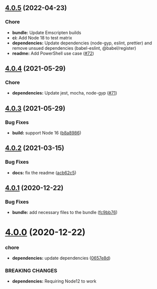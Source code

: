 ## [4.0.5](https://github.com/nfroidure/ttf2woff2/compare/v4.0.4...v4.0.5) (2022-04-23)


### Chore

* **bundle:** Update Emscripten builds
* **ci:** Add Node 18 to test matrix
* **dependencies:** Update dependencies (node-gyp, eslint, prettier) and remove unsued dependencies (babel-eslint, @babel/register)
* **readme:** Add PowerShell use case ([#72](https://github.com/nfroidure/ttf2woff2/pull/72))


## [4.0.4](https://github.com/nfroidure/ttf2woff2/compare/v4.0.3...v4.0.4) (2021-05-29)


### Chore

* **dependencies:** Update jest, mocha, node-gyp ([#71](https://github.com/nfroidure/ttf2woff2/pull/71))


## [4.0.3](https://github.com/nfroidure/ttf2woff2/compare/v4.0.2...v4.0.3) (2021-05-29)


### Bug Fixes

* **build:** support Node 16 ([b8a8986](https://github.com/nfroidure/ttf2woff2/commit/b8a898636b5d66e55bc1344caa15a03f49c46b59))


## [4.0.2](https://github.com/nfroidure/ttf2woff2/compare/v4.0.1...v4.0.2) (2021-03-15)


### Bug Fixes

* **docs:** fix the readme ([acb62c5](https://github.com/nfroidure/ttf2woff2/commit/acb62c579974b510a4d824ee5a6fed74923f3935))



## [4.0.1](https://github.com/nfroidure/ttf2woff2/compare/v4.0.0...v4.0.1) (2020-12-22)


### Bug Fixes

* **bundle:** add necessary files to the bundle ([fc9bb76](https://github.com/nfroidure/ttf2woff2/commit/fc9bb76fa8a51b55a81aec5a7a8efb72722860cc))



# [4.0.0](https://github.com/nfroidure/ttf2woff2/compare/v3.0.0...v4.0.0) (2020-12-22)


### chore

* **dependencies:** update dependencies ([0657e8d](https://github.com/nfroidure/ttf2woff2/commit/0657e8df60fa5b984406cf0d33b86c64c759a2c8))


### BREAKING CHANGES

* **dependencies:** Requiring Node12 to work



